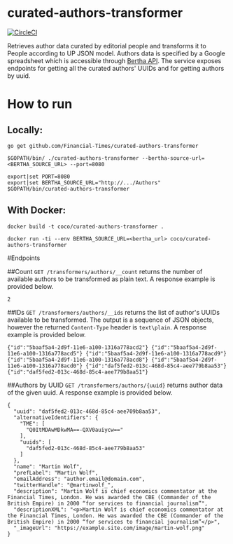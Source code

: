 # curated-authors-transformer

[![CircleCI](https://circleci.com/gh/Financial-Times/curated-authors-transformer.svg?style=svg)](https://circleci.com/gh/Financial-Times/curated-authors-transformer)

Retrieves author data curated by editorial people and transforms it to People according to UP JSON model.
Authors data is specified by a Google spreadsheet which is accessible through [Bertha API](https://github.com/ft-interactive/bertha/wiki/Tutorial).
The service exposes endpoints for getting all the curated authors' UUIDs and for getting authors by uuid.

# How to run

## Locally: 

`go get github.com/Financial-Times/curated-authors-transformer`

`$GOPATH/bin/ ./curated-authors-transformer --bertha-source-url=<BERTHA_SOURCE_URL> --port=8080`                

```
export|set PORT=8080
export|set BERTHA_SOURCE_URL="http://.../Authors"
$GOPATH/bin/curated-authors-transformer
```

## With Docker:

`docker build -t coco/curated-authors-transformer .`

`docker run -ti --env BERTHA_SOURCE_URL=<bertha_url> coco/curated-authors-transformer`

#Endpoints

##Count
`GET /transformers/authors/__count` returns the number of available authors to be transformed as plain text.
A response example is provided below.

```
2
```

##IDs
`GET /transformers/authors/__ids` returns the list of author's UUIDs available to be transformed. 
The output is a sequence of JSON objects, however the returned `Content-Type` header is `text\plain`.
A response example is provided below.

```
{"id":"5baaf5a4-2d9f-11e6-a100-1316a778acd2"} {"id":"5baaf5a4-2d9f-11e6-a100-1316a778acd5"} {"id":"5baaf5a4-2d9f-11e6-a100-1316a778acd9"} {"id":"5baaf5a4-2d9f-11e6-a100-1316a778acd8"} {"id":"5baaf5a4-2d9f-11e6-a100-1316a778acd0"} {"id":"daf5fed2-013c-468d-85c4-aee779b8aa53"} {"id":"daf5fed2-013c-468d-85c4-aee779b8aa51"} 
```

##Authors by UUID
`GET /transformers/authors/{uuid}` returns author data of the given uuid. 
A response example is provided below.

```
{
  "uuid": "daf5fed2-013c-468d-85c4-aee709b8aa53",
  "alternativeIdentifiers": {
    "TME": [
      "Q0ItMDAwMDkwMA==-QXV0auiycw=="
    ],
    "uuids": [
      "daf5fed2-013c-468d-85c4-aee779b8aa53"
    ]
  },
  "name": "Martin Wolf",
  "prefLabel": "Martin Wolf",
  "emailAddress": "author.email@domain.com",
  "twitterHandle": "@martinwolf_",
  "description": "Martin Wolf is chief economics commentator at the Financial Times, London. He was awarded the CBE (Commander of the British Empire) in 2000 “for services to financial journalism”",
  "descriptionXML": "<p>Martin Wolf is chief economics commentator at the Financial Times, London. He was awarded the CBE (Commander of the British Empire) in 2000 “for services to financial journalism”</p>",
  "_imageUrl": "https://example.site.com/image/martin-wolf.png"
}
```

